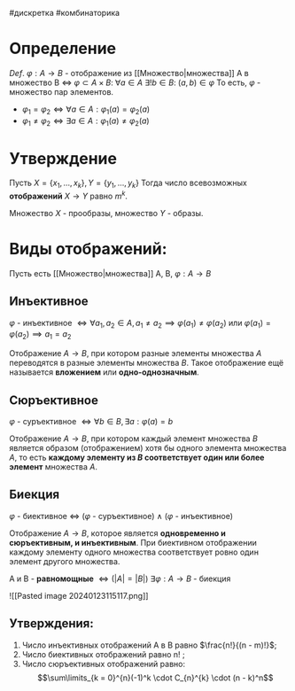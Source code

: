 #дискретка #комбинаторика 
# Определение
$Def. \ \varphi: A \to B$ - отображение из [[Множество|множества]] A в множество B $\iff$
$\varphi \subset A \times B: \ \forall a \in A \ \exists ! b \in B: \ (a, b) \in \varphi$
То есть, $\varphi$ - множество пар элементов.
- $\varphi_1 = \varphi_2 \iff \forall a \in A: \varphi_1(a) = \varphi_2(a)$
- $\varphi_1 \neq \varphi_2 \iff \exists a \in A: \varphi_1(a) \neq \varphi_2(a)$
# Утверждение
Пусть $X = \{ x_1, \dots, x_k\}, Y = \{ y_1, \dots, y_k\}$
Тогда число всевозможных **отображений** $X \to Y$ равно $m^k$.

Множество $X$ - прообразы, множество $Y$ - образы.
# Виды отображений:
Пусть есть [[Множество|множества]] A, B, $\varphi: A \to B$
## Инъективное
$\varphi$ - инъективное $\iff \forall a_1, a_2 \in A, a_1 \neq a_2 \implies \varphi(a_1) \neq \varphi(a_2)$ 
или $\varphi(a_1) = \varphi(a_2) \implies a_1 = a_2$

Отображение $A \to B$, при котором разные элементы множества $A$ переводятся в разные элементы множества $B$.
Такое отображение ещё называется **вложением** или **одно-однозначным**.
## Сюръективное
$\varphi$ - суръективное $\iff \forall b \in B, \exists a: \varphi(a) = b$ 

Отображение $A \to B$, при котором каждый элемент множества $B$ является образом (отображением) хотя бы одного элемента множества $A$, то есть **каждому элементу из $B$ соответствует один или более элемент** множества $A$.
## Биекция
$\varphi$ - биективное $\iff$ ($\varphi$ - суръективное) $\wedge$ ($\varphi$ - инъективное)

Отображение $A \to B$, которое является **одновременно и сюръективным, и инъективным**. При биективном отображении каждому элементу одного множества соответствует ровно один элемент другого множества. 

A и B - **равномощные** $\iff (|A| = |B|)$
$\exists \varphi: A \to B$ - биекция

![[Pasted image 20240123115117.png]]

## Утверждения:
1. Число инъективных отображений A в B равно $\frac{n!}{(n - m)!}$;
2. Число биективных отображений равно n! ;
3. Число сюръективных отображений равно: $$\sum\limits_{k = 0}^{n}(-1)^k \cdot C_{n}^{k} \cdot (n - k)^n$$